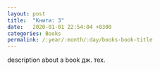 ```yaml
---
layout: post
title:  "Книги: 3"
date:   2020-01-01 22:54:04 +0300
categories: Books
permalink: /:year/:month/:day/books-book-title
---
```


description about a book дж. тех.